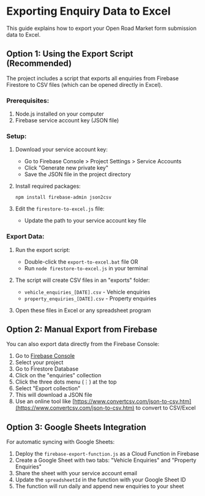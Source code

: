 # Exporting Enquiry Data to Excel

This guide explains how to export your Open Road Market form submission data to Excel.

## Option 1: Using the Export Script (Recommended)

The project includes a script that exports all enquiries from Firebase Firestore to CSV files (which can be opened directly in Excel).

### Prerequisites:

1. Node.js installed on your computer
2. Firebase service account key (JSON file)

### Setup:

1. Download your service account key:
   - Go to Firebase Console > Project Settings > Service Accounts
   - Click "Generate new private key"
   - Save the JSON file in the project directory

2. Install required packages:
   ```
   npm install firebase-admin json2csv
   ```

3. Edit the `firestore-to-excel.js` file:
   - Update the path to your service account key file

### Export Data:

1. Run the export script:
   - Double-click the `export-to-excel.bat` file
   OR
   - Run `node firestore-to-excel.js` in your terminal

2. The script will create CSV files in an "exports" folder:
   - `vehicle_enquiries_[DATE].csv` - Vehicle enquiries
   - `property_enquiries_[DATE].csv` - Property enquiries

3. Open these files in Excel or any spreadsheet program

## Option 2: Manual Export from Firebase

You can also export data directly from the Firebase Console:

1. Go to [Firebase Console](https://console.firebase.google.com/)
2. Select your project
3. Go to Firestore Database
4. Click on the "enquiries" collection
5. Click the three dots menu (⋮) at the top
6. Select "Export collection"
7. This will download a JSON file
8. Use an online tool like [https://www.convertcsv.com/json-to-csv.htm](https://www.convertcsv.com/json-to-csv.htm) to convert to CSV/Excel

## Option 3: Google Sheets Integration

For automatic syncing with Google Sheets:

1. Deploy the `firebase-export-function.js` as a Cloud Function in Firebase
2. Create a Google Sheet with two tabs: "Vehicle Enquiries" and "Property Enquiries"
3. Share the sheet with your service account email
4. Update the `spreadsheetId` in the function with your Google Sheet ID
5. The function will run daily and append new enquiries to your sheet
